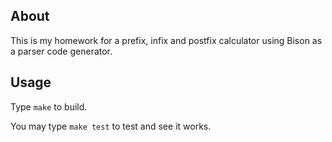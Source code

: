 ## About
This is my homework for a prefix, infix and postfix calculator using Bison as a parser code generator.

## Usage
Type ```make``` to build. 

You may type ```make test``` to test and see it works.
